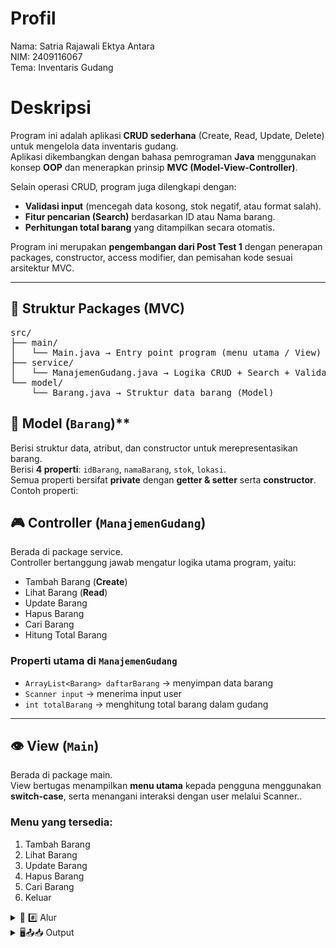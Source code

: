 # Profil
Nama: Satria Rajawali Ektya Antara\
NIM: 2409116067\
Tema: Inventaris Gudang

# Deskripsi
Program ini adalah aplikasi **CRUD sederhana** (Create, Read, Update, Delete) untuk mengelola data inventaris gudang.  
Aplikasi dikembangkan dengan bahasa pemrograman **Java** menggunakan konsep **OOP** dan menerapkan prinsip **MVC (Model-View-Controller)**.  

Selain operasi CRUD, program juga dilengkapi dengan:
- **Validasi input** (mencegah data kosong, stok negatif, atau format salah).
- **Fitur pencarian (Search)** berdasarkan ID atau Nama barang.
- **Perhitungan total barang** yang ditampilkan secara otomatis.

Program ini merupakan **pengembangan dari Post Test 1** dengan penerapan packages, constructor, access modifier, dan pemisahan kode sesuai arsitektur MVC.

---

## 📂 Struktur Packages (MVC)
<pre>
src/
├── main/
│   └── Main.java → Entry point program (menu utama / View)
├── service/
│   └── ManajemenGudang.java → Logika CRUD + Search + Validasi (Controller)
└── model/
    └── Barang.java → Struktur data barang (Model)
</pre>

## 💃 Model (`Barang`)**
  Berisi struktur data, atribut, dan constructor untuk merepresentasikan barang.  
  Berisi **4 properti**: `idBarang`, `namaBarang`, `stok`, `lokasi`.  
  Semua properti bersifat **private** dengan **getter & setter** serta **constructor**.  
  Contoh properti:

## 🎮 Controller (`ManajemenGudang`)  
Berada di package service. <br>
Controller bertanggung jawab mengatur logika utama program, yaitu:  
- Tambah Barang (**Create**)  
- Lihat Barang (**Read**)  
- Update Barang  
- Hapus Barang  
- Cari Barang  
- Hitung Total Barang  

### Properti utama di `ManajemenGudang`  
- `ArrayList<Barang> daftarBarang` → menyimpan data barang  
- `Scanner input` → menerima input user  
- `int totalBarang` → menghitung total barang dalam gudang  

---

## 👁️ View (`Main`)  
Berada di package main.<br>
View bertugas menampilkan **menu utama** kepada pengguna menggunakan **switch-case**,  serta menangani interaksi dengan user melalui Scanner..  

### Menu yang tersedia:  
1. Tambah Barang  
2. Lihat Barang  
3. Update Barang  
4. Hapus Barang  
5. Cari Barang  
6. Keluar  

<details>
  <summary> 🌊 #️⃣ Alur </summary>
  Program dimulai dengan menampilkan menu utama.

User memilih menu dengan memasukkan angka (1–6).

Jika input bukan angka → muncul pesan error.

Menu CRUD:

Tambah Barang (Create)
User memasukkan data barang baru. Program akan mengecek:

ID tidak boleh kosong & tidak boleh duplikat.

Nama & lokasi tidak boleh kosong.

Stok harus berupa angka positif.
Jika valid → data masuk ke daftar barang.

Lihat Barang (Read)
Menampilkan daftar barang lengkap beserta total barang.

Update Barang
User memasukkan ID barang → jika ada, bisa mengubah nama, stok, atau lokasi.
Tekan Enter tanpa input → data lama tetap digunakan.

Hapus Barang (Delete)
User memasukkan ID → jika valid, data barang dihapus dari daftar.

Cari Barang (Search)
User bisa mencari berdasarkan ID atau Nama barang. Program akan menampilkan barang yang sesuai.

Keluar Program dengan memilih menu 6.
 

  

</details>
<details>
  <summary> 🖥️📤📥 Output </summary>
 
## Output Program
### Menu Utama
<img width="410" height="156" alt="Screenshot 2025-09-10 171628" src="https://github.com/user-attachments/assets/27a2b5a1-f04c-41cd-bbd4-8419cfbe227b" />

Ketika pertama kali menjalankan kode maka akan muncul menu utama yang berisi Create, Read, Update, Delete, dan Exit.

### Menu Create
<img width="418" height="391" alt="Screenshot 2025-09-10 171641" src="https://github.com/user-attachments/assets/b64e39d5-4be0-4a75-955d-cdfb042e60c4" />
<img width="327" height="94" alt="Screenshot 2025-09-10 171741" src="https://github.com/user-attachments/assets/e99d5e5a-4bbc-41d5-b769-91dddb658023" />
<img width="331" height="76" alt="Screenshot 2025-09-10 171705" src="https://github.com/user-attachments/assets/ec8e83ec-f7da-43e6-89ee-91d1127af8cc" />

pertama-tama Sistem menampilkan daftar barang (Read) agar user bisa melihar id mana yang sudah dipakai

Ketika memasukkan angka 1 di menu utama akan muncul menu membuat Barang. Jika ID ada di ArrayList/ kita memasukan data tidak sesuai format maka akan muncul pesan gagal dan mengembalikan kita ke menu awal.

<img width="343" height="307" alt="Screenshot 2025-09-10 171827" src="https://github.com/user-attachments/assets/95702092-21a3-41bf-8dc4-12a4072de2d0" />



Jika ID  tidak ada di data sebelumnya maka kita akan diminta untuk mengisi data yang diperlukan untuk barang yaitu nama, stok, dan lokasi pastikan memasukan data dengan benar karena kalau tidak maka akan gagal dan akan kembali ke menu awal.

### Menu Read
<img width="373" height="325" alt="Screenshot 2025-09-10 171839" src="https://github.com/user-attachments/assets/5811edbe-e93e-44ab-a06a-463d150d600e" />
<img width="236" height="19" alt="image" src="https://github.com/user-attachments/assets/9b802d92-17f0-47a8-a904-03644ad38828" />
<img width="332" height="89" alt="image" src="https://github.com/user-attachments/assets/7e7251a2-0b53-4593-963e-930b24fb8802" />


Ketika memasukkan angka 2 di menu utama maka akan muncul daftar data Barang dan jika tidak ada data  di dalam arraylist maka akan keluar pesan "daftar barang masih kosong" .

### Menu Update
<img width="369" height="145" alt="image" src="https://github.com/user-attachments/assets/3581d0e6-08e6-44e7-8d40-10b092a70a15" />



Ketika memasukkan angka 3 di menu utama maka akan muncul daftar data barang dan menu untuk memasukkan ID  yang ingin diubah. Jika berhasil diubah maka akan muncul pesan data pesawat berhasil diubah dan jika id salah/invalid input maka akan di kembalikan ke menu utama .

<img width="410" height="78" alt="Screenshot 2025-09-10 171913" src="https://github.com/user-attachments/assets/e3d2b1b4-9fc0-464e-8750-f4c65b1835fd" />


### Menu Delete
<img width="411" height="586" alt="Screenshot 2025-09-10 172820" src="https://github.com/user-attachments/assets/dfa13af0-a5cf-4afd-9861-3fbdadfa3cc5" />

<img width="429" height="720" alt="Screenshot 2025-09-10 172908" src="https://github.com/user-attachments/assets/035852d8-f63c-4fad-bc7a-4814c3c8949a" />

Ketika memasukkan angka 4 di menu utama maka akan muncul daftar barang dan inputan untuk memasukkan ID  yang ingin dihapus. Jika berhasil dihapus maka akan muncul pesan Barang berhasil dihapus.

<img width="390" height="382" alt="Screenshot 2025-09-10 172840" src="https://github.com/user-attachments/assets/fd5fc3e7-d953-4e77-903d-e074cdcc427c" />

Jika ID  tidak ada, maka akan muncul pesan Barang dengan ID tersebut tidak ditemukan.

oh iya karna saya pakai equalsIgnoreCase buat cocokin id maka inputan user tidak sensitif terhadap huruf besar/kecil.

### Exit
<img width="434" height="222" alt="Screenshot 2025-09-10 172918" src="https://github.com/user-attachments/assets/50f28da9-2084-4829-a9f6-d1efc7e16b76" />

Masukkan angka 5 pada menu utama untuk keluar dari program.

</details>

